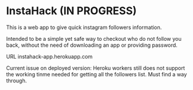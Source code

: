 <h1>InstaHack (IN PROGRESS) </h1>
<p>This is a web app to give quick instagram followers information.</p>
<p>Intended to be a simple yet safe way to checkout who do not follow you back, without the need of downloading an app or providing password.</p>

URL instahack-app.herokuapp.com

Current issue on deployed version: Heroku workers still does not support the working tinme needed for getting all the followers list. Must find a way through.
